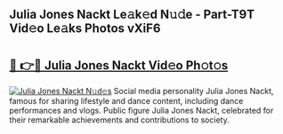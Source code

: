## Julia Jones Nackt Le𝚊k𝚎d N𝚞𝚍e - Part-T9T Vid𝚎o Le𝚊ks Photos vXiF6

# <h2><a href="http://fb74c9c.evod.top/?m=Julia+Jones+Nackt">🔗 👉🔴 Julia Jones Nackt Vid𝚎o Ph𝚘t𝚘s</a></h2>

[![Julia Jones Nackt N𝚞d𝚎s](https://i.imgur.com/8V9OHl7.gif)](http://fb74c9c.evod.top/?m=Julia+Jones+Nackt)
Social media personality Julia Jones Nackt, famous for sharing lifestyle and dance content, including dance performances and vlogs. Public figure Julia Jones Nackt, celebrated for their remarkable achievements and contributions to society. 
